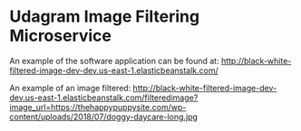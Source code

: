 # Udagram Image Filtering Microservice

An example of the software application can be found at: http://black-white-filtered-image-dev-dev.us-east-1.elasticbeanstalk.com/

An example of an image filtered: http://black-white-filtered-image-dev-dev.us-east-1.elasticbeanstalk.com/filteredimage?image_url=https://thehappypuppysite.com/wp-content/uploads/2018/07/doggy-daycare-long.jpg


